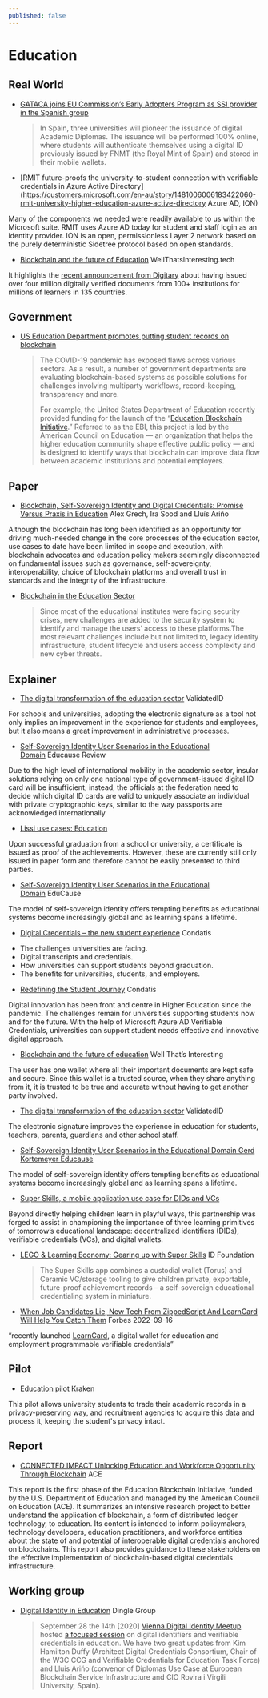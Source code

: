 ```yaml
---
published: false
---
```


# Education

## Real World
* [GATACA joins EU Commission’s Early Adopters Program as SSI provider in the Spanish group](https://gataca.io/insights/gataca-joins-the-european-commission-s-early-adopters-program-as-the-ssi-technology-provider-in-the-spanish-group)
  > In Spain, three universities will pioneer the issuance of digital Academic Diplomas. The issuance will be performed 100% online, where students will authenticate themselves using a digital ID previously issued by FNMT (the Royal Mint of Spain) and stored in their mobile wallets.

* [RMIT future-proofs the university-to-student connection with verifiable credentials in Azure Active Directory](https://customers.microsoft.com/en-au/story/1481006006183422060-rmit-university-higher-education-azure-active-directory	Azure AD, ION)

Many of the components we needed were readily available to us within the Microsoft suite. RMIT uses Azure AD today for student and staff login as an identity provider. ION is an open, permissionless Layer 2 network based on the purely deterministic Sidetree protocol based on open standards. 

* [Blockchain and the future of Education](https://wellthatsinteresting.tech/blockchain-and-the-future-of-education/) WellThatsInteresting.tech

It highlights the [recent announcement from Digitary](https://www.digitary.net/myequals-1-million/) about having issued over four million digitally verified documents from 100+ institutions for millions of learners in 135 countries.

## Government

* [US Education Department promotes putting student records on blockchain](https://cointelegraph.com/news/us-education-department-promotes-putting-student-records-on-blockchain)
  > The COVID-19 pandemic has exposed flaws across various sectors. As a result, a number of government departments are evaluating blockchain-based systems as possible solutions for challenges involving multiparty workflows, record-keeping, transparency and more.
  > 
  > For example, the United States Department of Education recently provided funding for the launch of the “[Education Blockchain Initiative](https://www.acenet.edu/Research-Insights/Pages/Education-Blockchain-Initiative.aspx).” Referred to as the EBI, this project is led by the American Council on Education — an organization that helps the higher education community shape effective public policy — and is designed to identify ways that blockchain can improve data flow between academic institutions and potential employers.

## Paper

* [Blockchain, Self-Sovereign Identity and Digital Credentials: Promise Versus Praxis in Education](https://www.frontiersin.org/articles/10.3389/fbloc.2021.616779/full) Alex Grech, Ira Sood and Lluís Ariño

Although the blockchain has long been identified as an opportunity for driving much-needed change in the core processes of the education sector, use cases to date have been limited in scope and execution, with blockchain advocates and education policy makers seemingly disconnected on fundamental issues such as governance, self-sovereignty, interoperability, choice of blockchain platforms and overall trust in standards and the integrity of the infrastructure.

* [Blockchain in the Education Sector](https://potech.global/assets/pdfs/Potech-Labs-White%20Paper_Blockchain-in-the-Education-Sector.pdf)
  > Since most of the educational institutes were facing security crises, new challenges are added to the security system to identify and manage the users’ access to these platforms.The most relevant challenges include but not limited to, legacy identity infrastructure, student lifecycle and users access complexity and new cyber threats.

## Explainer
* [The digital transformation of the education sector](https://www.validatedid.com/post-en/the-digital-transformation-of-the-education-sector) ValidatedID

For schools and universities, adopting the electronic signature as a tool not only implies an improvement in the experience for students and employees, but it also means a great improvement in administrative processes.

* [Self-Sovereign Identity User Scenarios in the Educational Domain](https://er.educause.edu/articles/2022/4/self-sovereign-identity-user-scenarios-in-the-educational-domain) Educause Review

Due to the high level of international mobility in the academic sector, insular solutions relying on only one national type of government-issued digital ID card will be insufficient; instead, the officials at the federation need to decide which digital ID cards are valid to uniquely associate an individual with private cryptographic keys, similar to the way passports are acknowledged internationally

* [Lissi use cases: Education](https://lissi-id.medium.com/lissi-use-cases-education-c39908690300)

Upon successful graduation from a school or university, a certificate is issued as proof of the achievements. However, these are currently still only issued in paper form and therefore cannot be easily presented to third parties.

* [Self-Sovereign Identity User Scenarios in the Educational Domain](https://er.educause.edu/articles/2022/4/self-sovereign-identity-user-scenarios-in-the-educational-domain) EduCause

The model of self-sovereign identity offers tempting benefits as educational systems become increasingly global and as learning spans a lifetime.

* [Digital Credentials – the new student experience](https://condatis.com/webinars/webinar/digital-credentials/) Condatis

- The challenges universities are facing.
- Digital transcripts and credentials.
- How universities can support students beyond graduation.
- The benefits for universities, students, and employers.

* [Redefining the Student Journey](https://www.youtube.com/watch?v=enqQ0FyLaBc) Condatis

Digital innovation has been front and centre in Higher Education since the pandemic. The challenges remain for universities supporting students now and for the future. With the help of Microsoft Azure AD Verifiable Credentials, universities can support student needs effective and innovative digital approach.

* [Blockchain and the future of education](https://wellthatsinteresting.tech/blockchain-and-the-future-of-education/) Well That’s Interesting

The user has one wallet where all their important documents are kept safe and secure. Since this wallet is a trusted source, when they share anything from it, it is trusted to be true and accurate without having to get another party involved.

* [The digital transformation of the education sector](https://www.validatedid.com/post-en/the-digital-transformation-of-the-education-sector) ValidatedID

The electronic signature improves the experience in education for students, teachers, parents, guardians and other school staff.

* [Self-Sovereign Identity User Scenarios in the Educational Domain	Gerd Kortemeyer	Educause](https://er.educause.edu/articles/2022/4/self-sovereign-identity-user-scenarios-in-the-educational-domain)

The model of self-sovereign identity offers tempting benefits as educational systems become increasingly global and as learning spans a lifetime.

* [Super Skills, a mobile application use case for DIDs and VCs](https://medium.com/@ntonani/super-skills-a-mobile-application-use-case-for-dids-and-vcs-d174467ccf46)

Beyond directly helping children learn in playful ways, this partnership was forged to assist in championing the importance of three learning primitives of tomorrow’s educational landscape: decentralized identifiers (DIDs), verifiable credentials (VCs), and digital wallets.

* [LEGO & Learning Economy: Gearing up with Super Skills](https://blog.identity.foundation/lego-super-skills/) ID Foundation
  > The Super Skills app combines a custodial wallet (Torus) and Ceramic VC/storage tooling to give children private, exportable, future-proof achievement records – a self-sovereign educational credentialing system in miniature.

* [When Job Candidates Lie, New Tech From ZippedScript And LearnCard Will Help You Catch Them](https://www.forbes.com/sites/zengernews/2022/09/16/when-job-candidates-lie-new-tech-from-zippedscript-and-learncard-will-help-you-catch-them/?sh=731b54b63ed4) Forbes 2022-09-16

“recently launched [LearnCard](http://www.learncard.com/), a digital wallet for education and employment programmable verifiable credentials”

## Pilot

* [Education pilot](https://www.krakenh2020.eu/pilots/education) Kraken

This pilot allows university students to trade their academic records in a privacy-preserving way, and recruitment agencies to acquire this data and process it, keeping the student's privacy intact.

## Report

* [CONNECTED IMPACT Unlocking Education and Workforce Opportunity Through Blockchain](https://www.acenet.edu/Documents/ACE-Education-Blockchain-Initiative-Connected-Impact-June2020.pdf?fbclid=IwAR22cl_g-DzoZOEBStwKhrsuQpqqA66ZyZhKdd_4NmER2GyDMXbatuUsUuw) ACE

This report is the first phase of the Education Blockchain Initiative, funded by the U.S. Department of Education and managed by the American Council on Education (ACE). It summarizes an intensive research project to better understand the application of blockchain, a form of distributed ledger technology, to education. Its content is intended to inform policymakers, technology developers, education practitioners, and workforce entities about the state of and potential of interoperable digital credentials anchored on blockchains. This report also provides guidance to these stakeholders on the effective implementation of blockchain-based digital credentials infrastructure.


## Working group
* [Digital Identity in Education](https://www.thedinglegroup.com/blog/2020/10/4/digital-identity-in-education) Dingle Group
  > September 28 the 14th [2020] [Vienna Digital Identity Meetup](https://www.meetup.com/Vienna-Digital-Identity-Meetup/) hosted [a focused session](https://vimeo.com/464715275) on digital identifiers and verifiable credentials in education.  We have two great updates from Kim Hamilton Duffy (Architect Digital Credentials Consortium, Chair of the W3C CCG and Verifiable Credentials for Education Task Force) and Lluis Arińo (convenor of Diplomas Use Case at European Blockchain Service Infrastructure and CIO Rovira i Virgili University, Spain).

